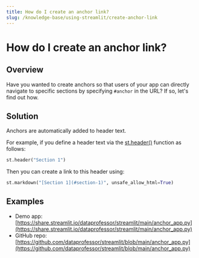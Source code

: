 ```yaml
---
title: How do I create an anchor link?
slug: /knowledge-base/using-streamlit/create-anchor-link
---
```


# How do I create an anchor link?

## Overview

Have you wanted to create anchors so that users of your app can directly navigate to specific sections by specifying `#anchor` in the URL? If so, let's find out how.

## Solution

Anchors are automatically added to header text.

For example, if you define a header text via the [st.header()](/library/api-reference/text/st.header) function as follows:

```python
st.header("Section 1")
```

Then you can create a link to this header using:

```python
st.markdown("[Section 1](#section-1)", unsafe_allow_html=True)
```

## Examples

- Demo app: [https://share.streamlit.io/dataprofessor/streamlit/main/anchor_app.py](https://share.streamlit.io/dataprofessor/streamlit/main/anchor_app.py)
- GitHub repo: [https://github.com/dataprofessor/streamlit/blob/main/anchor_app.py](https://github.com/dataprofessor/streamlit/blob/main/anchor_app.py)
